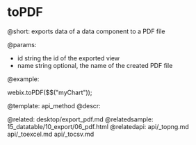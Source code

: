 toPDF
=============

@short:
	exports data of a data component to a PDF file 

@params:

- id			string			the id of the exported view
- name			string			optional, the name of the created PDF file


@example:

webix.toPDF($$("myChart"));

@template:	api_method
@descr:

@related:
	desktop/export_pdf.md
@relatedsample:
	15_datatable/10_export/06_pdf.html
@relatedapi:
	api/_topng.md
	api/_toexcel.md
    api/_tocsv.md
